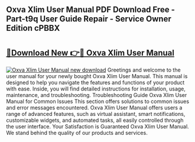 ## Oxva Xlim User Manual PDF Download Free - Part-t9q User Guide Repair - Service Owner Edition cPBBX

# <h2><a href="http://cf15337.oget.top/?id=Oxva+Xlim+User+Manual">🔗Download New 👉🔴 Oxva Xlim User Manual</a></h2>

[![Oxva Xlim User Manual new download](https://i.imgur.com/5g1atiW.png)](http://cf15337.oget.top/?id=Oxva+Xlim+User+Manual)
Greetings and welcome to the user manual for your newly bought Oxva Xlim User Manual. This manual is designed to help you navigate the features and functions of your product with ease. Inside, you will find detailed instructions for installation, usage, maintenance, and troubleshooting. Troubleshooting Guide Oxva Xlim User Manual for Common Issues This section offers solutions to common issues and error messages encountered. Oxva Xlim User Manual offers users a range of advanced features, such as virtual assistant, smart notifications, customizable widgets, and automated tasks, all easily controlled through the user interface. Your Satisfaction is Guaranteed Oxva Xlim User Manual. We stand behind the quality of our products and services.
